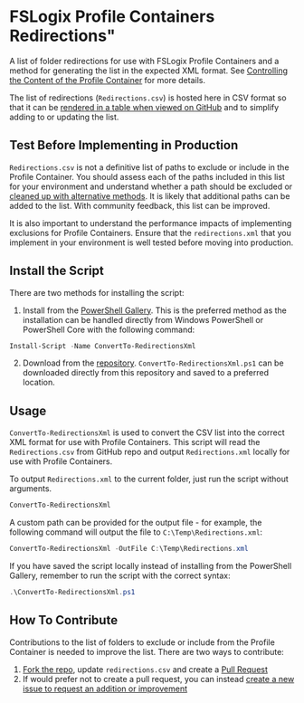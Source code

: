 # FSLogix Profile Containers Redirections"

A list of folder redirections for use with FSLogix Profile Containers and a method for generating the list in the expected XML format. See [Controlling the Content of the Profile Container](https://docs.fslogix.com/display/20170529/Controlling+the+Content+of+the+Profile+Container) for more details.

The list of redirections (`Redirections.csv`) is hosted here in CSV format so that it can be [rendered in a table when viewed on GitHub](https://help.github.com/en/articles/rendering-csv-and-tsv-data) and to simplify adding to or updating the list.

## Test Before Implementing in Production

`Redirections.csv` is not a definitive list of paths to exclude or include in the Profile Container. You should assess each of the paths included in this list for your environment and understand whether a path should be excluded or [cleaned up with alternative methods](https://github.com/aaronparker/fslogix/tree/main/Profile-Cleanup). It is likely that additional paths can be added to the list. With community feedback, this list can be improved.

It is also important to understand the performance impacts of implementing exclusions for Profile Containers. Ensure that the `redirections.xml` that you implement in your environment is well tested before moving into production.

## Install the Script

There are two methods for installing the script:

1. Install from the [PowerShell Gallery](https://www.powershellgallery.com/packages/ConvertTo-RedirectionsXml/). This is the preferred method as the installation can be handled directly from Windows PowerShell or PowerShell Core with the following command:

```powershell
Install-Script -Name ConvertTo-RedirectionsXml
```

2. Download from the [repository](https://github.com/aaronparker/fslogix). `ConvertTo-RedirectionsXml.ps1` can be downloaded directly from this repository and saved to a preferred location.

## Usage

`ConvertTo-RedirectionsXml` is used to convert the CSV list into the correct XML format for use with Profile Containers. This script will read the `Redirections.csv` from GitHub repo and output `Redirections.xml` locally for use with Profile Containers.

To output `Redirections.xml` to the current folder, just run the script without arguments.

```powershell
ConvertTo-RedirectionsXml
```

A custom path can be provided for the output file - for example, the following command will output the file to `C:\Temp\Redirections.xml`:

```powershell
ConvertTo-RedirectionsXml -OutFile C:\Temp\Redirections.xml
```

If you have saved the script locally instead of installing from the PowerShell Gallery, remember to run the script with the correct syntax:

```powershell
.\ConvertTo-RedirectionsXml.ps1
```

## How To Contribute

Contributions to the list of folders to exclude or include from the Profile Container is needed to improve the list. There are two ways to contribute:

1. [Fork the repo](https://help.github.com/en/articles/fork-a-repo), update `redirections.csv` and create a [Pull Request](https://help.github.com/en/desktop/contributing-to-projects/creating-a-pull-request)
2. If would prefer not to create a pull request, you can instead [create a new issue to request an addition or improvement](https://github.com/aaronparker/fslogix/issues/new?assignees=&labels=&template=custom.md&title=)
